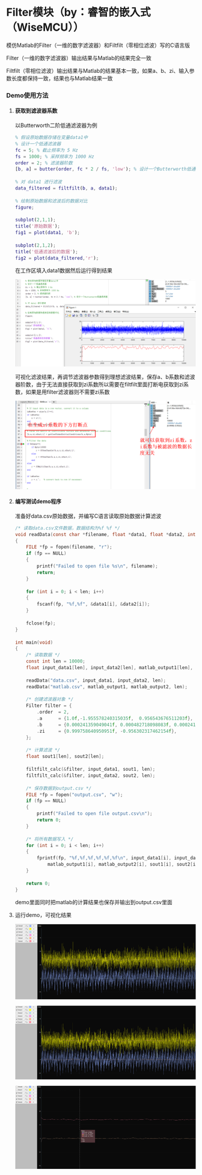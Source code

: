 # Filter模块（by：睿智的嵌入式（WiseMCU））
模仿Matlab的Filter（一维的数字滤波器）和Filtfilt（零相位滤波）写的C语言版

Filter（一维的数字滤波器）输出结果与Matlab的结果完全一致

Filtfilt（零相位滤波）输出结果与Matlab的结果基本一致，如果a、b、zi、输入参数长度都保持一致，结果也与Matlab结果一致

### Demo使用方法

1.  #### 获取到滤波器系数

    以Butterworth二阶低通滤波器为例

    ```matlab
    % 假设原始数据存储在变量data1中
    % 设计一个低通滤波器
    fc = 5; % 截止频率为 5 Hz
    fs = 1000; % 采样频率为 1000 Hz
    order = 2; % 滤波器阶数
    [b, a] = butter(order, fc * 2 / fs, 'low'); % 设计一个Butterworth低通滤波器
    
    % 对 data1 进行滤波
    data_filtered = filtfilt(b, a, data1);
    
    % 绘制原始数据和滤波后的数据对比
    figure;
    
    subplot(2,1,1);
    title('原始数据');
    fig1 = plot(data1, 'b');
    
    subplot(2,1,2);
    title('低通滤波后的数据');
    fig2 = plot(data_filtered,'r');
    ```

    在工作区填入data1数据然后运行得到结果

    ![image-20240613153517377](img\image-20240613153517377.png)

    可视化滤波结果，再调节滤波器参数得到理想滤波结果，保存a、b系数和滤波器阶数，由于无法直接获取到zi系数所以需要在filtfilt里面打断电获取到zi系数，如果是用filter滤波器则不需要zi系数

    ![](img\image-20240613154001124.png)

2.  #### 编写测试demo程序

    准备好data.csv原始数据，并编写C语言读取原始数据计算滤波

    ```c
    /* 读取data.csv文件数据，数据结构为%f %f */
    void readData(const char *filename, float *data1, float *data2, int len)
    {
        FILE *fp = fopen(filename, "r");
        if (fp == NULL)
        {
            printf("Failed to open file %s\n", filename);
            return;
        }
    
        for (int i = 0; i < len; i++)
        {
            fscanf(fp, "%f,%f", &data1[i], &data2[i]);
        }
    
        fclose(fp);
    }
    
    int main(void)
    {
        /* 读取数据 */ 
        const int len = 10000;
        float input_data1[len], input_data2[len], matlab_output1[len], matlab_output2[len];
        
        readData("data.csv", input_data1, input_data2, len);
        readData("matlab.csv", matlab_output1, matlab_output2, len);
    
        /* 创建滤波器对象 */ 
        Filter filter = {
            .order  = 2,
            .a      = {1.0f,-1.955578240315035f,  0.956543676511203f},
            .b      = {0.000241359049041f, 0.000482718098083f, 0.000241359049041f},
            .zi     = {0.999758640950951f, -0.956302317462154f},
        };
    
        /* 计算滤波 */
        float sout1[len], sout2[len];
    
        filtfilt_calc(&filter, input_data1, sout1, len);
        filtfilt_calc(&filter, input_data2, sout2, len);
    
        /* 保存数据到output.csv */
        FILE *fp = fopen("output.csv", "w");
        if (fp == NULL)
        {
            printf("Failed to open file output.csv\n");
            return 0;
        }
    
        /* 将所有数据写入 */
        for (int i = 0; i < len; i++)
        {
            fprintf(fp, "%f,%f,%f,%f,%f,%f\n", input_data1[i], input_data2[i], 
                matlab_output1[i], matlab_output2[i], sout1[i], sout2[i]);
        }
    
        return 0;
    }
    ```

    demo里面同时把matlab的计算结果也保存并输出到output.csv里面

3.  运行demo，可视化结果

    [^原始数据-Matlab计算结果]: 滤波效果达到预期

    ![原始数据-Matlab计算结果](img\image-20240613154646939.png)

    [^原始数据-C语言计算结果]: 实际滤波效果达到预期

    ![原始数据-C语言计算结果](img\image-20240613154708531.png)

    [^Matlab计算结果-C语言计算结果]: 结果完全一致

    ![Matlab计算结果-C语言计算结果](img\image-20240613154736867.png)

